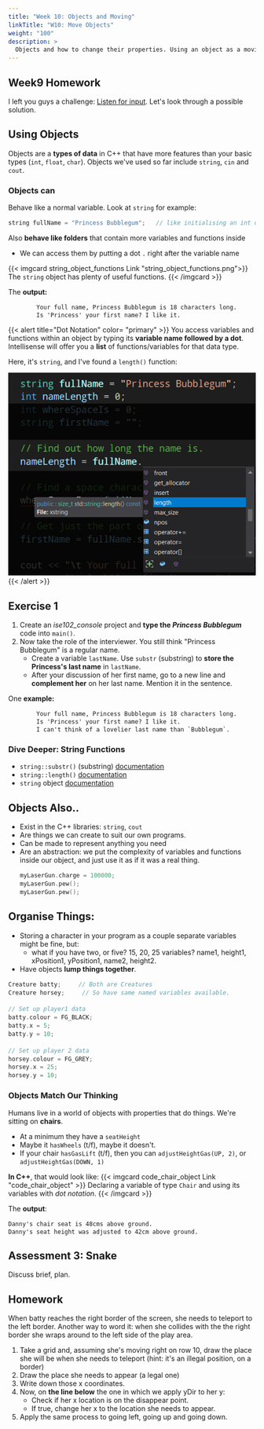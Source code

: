 ```yaml
---
title: "Week 10: Objects and Moving"
linkTitle: "W10: Move Objects"
weight: "100"
description: >
  Objects and how to change their properties. Using an object as a moving game character.
---
```


## Week9 Homework

I left you guys a challenge: [Listen for input](../week9/#go-deeper-listen-for-input). Let's look through a possible solution.

## Using Objects
 
 Objects are a **types of data** in C++ that have more features than your basic types (`int`, `float`, `char`). Objects we've used so far include `string`, `cin` and `cout`.
   

### Objects can
  
Behave like a normal variable. Look at `string` for example:

```cpp
string fullName = "Princess Bubblegum";   // like initialising an int or bool
```

Also **behave like folders** that contain more variables and functions inside
  * We can access them by putting a dot `.` right after the variable name

{{< imgcard string_object_functions Link "string_object_functions.png">}}
The `string` object has plenty of useful functions.
{{< /imgcard >}}

The **output:**
```
        Your full name, Princess Bubblegum is 18 characters long.
        Is 'Princess' your first name? I like it.
```

{{< alert title="Dot Notation" color= "primary" >}}
You access variables and functions within an object by typing its  <b>variable name followed by a dot</b>. Intellisense will offer you a **list** of functions/variables for that data type. 

Here, it's `string`, and I've found a `length()` function:

<img src="string_intellisense.jpg">
{{< /alert >}}

## Exercise 1

1. Create an _ise102\_console_ project and **type the _Princess Bubblegum_** code into `main()`.
2. Now take the role of the interviewer. You still think "Princess Bubblegum" is a regular name.
   * Create a variable `lastName`. Use `substr` (substring) to **store the Princess's last name** in `lastName`.  
   * After your discussion of her first name, go to a new line and **complement her** on her last name. Mention it in the sentence.

One **example:**

```
        Your full name, Princess Bubblegum is 18 characters long.
        Is 'Princess' your first name? I like it.
        I can't think of a lovelier last name than `Bubblegum`.
```

### Dive Deeper: String Functions

* `string::substr()` (substring) [documentation](http://www.cplusplus.com/reference/string/string/substr/) 
* `string::length()` [documentation](http://www.cplusplus.com/reference/string/string/length/)
* `string` object [documentation](http://www.cplusplus.com/reference/string/string/)
    
## Objects Also..
  
  * Exist in the C++ libraries: `string`, `cout` 
  * Are things we can create to suit our own programs.
  * Can be made to represent anything you need
  * Are an abstraction: we put the complexity of variables and functions inside our object, and just use it as if it was a real thing. 
      ```cpp
      myLaserGun.charge = 100000;
      myLaserGun.pew();
      myLaserGun.pew();
      ```
## Organise Things:

* Storing a character in your program as a couple separate variables might be fine, but: 
  * what if you have two, or five? 15, 20, 25 variables? name1, height1, xPosition1, yPosition1, name2, height2.
* Have objects **lump things together**.

```cpp
Creature batty;     // Both are Creatures
Creature horsey;     // So have same named variables available.

// Set up player1 data
batty.colour = FG_BLACK;
batty.x = 5; 
batty.y = 10;

// Set up player 2 data
horsey.colour = FG_GREY;
horsey.x = 25; 
horsey.y = 10;
```

### Objects Match Our Thinking

Humans live in a world of objects with properties that do things.
We're sitting on **chairs**.
* At a minimum they have a `seatHeight`
* Maybe it `hasWheels` (t/f), maybe it doesn't.
* If your chair `hasGasLift` (t/f), then you can `adjustHeightGas(UP, 2)`, or `adjustHeightGas(DOWN, 1)`

**In C++**, that would look like:
{{< imgcard code_chair_object Link "code_chair_object" >}}
Declaring a variable of type `Chair` and using its variables with <em>dot notation</em>.
{{< /imgcard >}}

The **output**:
```
Danny's chair seat is 48cms above ground.
Danny's seat height was adjusted to 42cm above ground.
```

## Assessment 3: Snake

Discuss brief, plan.

<!--

## Moving

### Up Down Left Right

{{< imgcard xy_leftright_updown Link "xy_leftright_updown.jpg">}}
{{< /imgcard >}}

So, we can move left and right by changing our x location.

### Exercise 2a: Control Movement

Here's an overview (functions and main) of a new structure we can use for our game. As you'll see next week, it'll help us use multiple screens.

{{< imgcard code_flappy_functions Link "code_flappy_functions.png">}}
{{< /imgcard >}}

We'll use it now to move around. **Grab the base file** and **fill in** the missing bits from the code below.

[Week10_moving_batty_finish.zip](Week10_moving_batty_finish.zip)

{{< imgcard code_flappy_1 Link "code_flappy_1.png">}}
{{< /imgcard >}}

## Revisiting The Game Loop

Remember our old friends **input, storage, processing,output**? You just saw them in the loop in `playFlappyBat()`;

The frame-based **loop during gamePlay**, at its simplest, is this:
```
do:
  get input
  simulate everything(processing)
  ouput to screen
while game hasn't ended
```

A more detailed explanation, in _C++_ comments:

```cpp
do
{
  /// CHECK INPUTS - mouse, keyboard, gamepad inputs. 
  /// button is down, dpad direction is left, etc. Process and store them.
  
  /// PROCESSING/SIMULATION - model the events in the game. Move or shoot or use item
  /// based on the inputs. Have enemies do their next thing as well. Check who gets shot,
  /// lands on a platform, etc etc.
  
  /// OUTPUT
  /// Now that the world has changed, draw it all to screen. Magic effects, new 
  /// health level, new map location etc.
  /// Also non visual output: play sounds, vibrate control pad etc.
} while(!gameOver)  /// Do it all again next frame.
```

### Exercise 2b: Add Up and Down

1: Add constants for LEFT and RIGHT that can be used when setting value of xDir.
2: Add constants for UP and DOWN.
3: Look at the left right code; now implement up and down movement.

## Too fast!

Right now our loop runs 60 times per second. If we move one pixel every loop thats 60 pixels a second, and our window is only 30!

maths: 
60 loops * move 1 pixel in x = we moved right 60 pixels 1 second.  
30 pixels in window / 60 moved per second = 0.5 seconds!

How do we change the speed? 

### Don't move so far each frame

But we're moving 1 pixel, we'd have to move **move less than 1 pixel** per loop but.. fractions! That gets complicated: you have to use floats, and round to the nearest pixel etc.
    
### Easy Fix, Change The Framerate! 

If the problem is that the game is running too fast, just run it slower!

### Exercise 2c: setFPS

textpixels has a handy function to do it. Put it **inside main, before the game loop**
```cpp
  textpixel::setFPS(60);
```
Figure out the fps needed to cross the window (30 pixels) in 2 seconds. Apply it in the code. Looks good!

### Looks Good Feels Bad: Responsiveness

_textpixel_ locks the framerate by **sleeping** until you need it to draw another frame. The problem is: it's **so fast** at its job, it only takes about **0.001 of a second to draw a frame**. Since it sleeps the rest of the time, your game **misses keyboard inputs** because it's **barely ever running**.

{{< alert title="How Often Is TextPixels Awake?" color= "danger" >}}
It takes 1/1000th (0.001) of a second to do a frame's work. It sleeps the rest.

**15 fps * 0.001 = 0.015** seconds of work per second: **it's awake 1.5%** of the time.

So _textpixels_ is sleeping 98.5% of every second, in gaps of about 65ms.
{{< /alert >}}

If our game isn't running most of the time, and sleeps in 65ms blocks, **it's easy for textpixels to miss keypresses**.

*ADD DIAGRAM*

### Our Old Friend Modulus `&`

If batty only moves every 2nd, 4th, or whatever frame, she'll move slower but we'll still catch all the keypresses.

Modulus is great at doing things when certain divisions are reached: even, odd, every 20th, etc.

{{< alert title="You Can't Not Know Integer Division" color= "danger" >}}
If you don't understand _Integer Division_ and _remainders_, it's officially on you now. Go study it, **get it locked down**. It's taught in primary school so it was a long time ago, but it's very easy to re-learn. Look it up on wikipedia, call up your high school maths teacher, whatever, but DO IT NOW.
{{< /alert >}}

### Exercise 2d: Move Every X Frames

Put an `if` around the code in `playBattyGame` that applies batty's `xDir` and `yDir` to her position. Try moving her every 10 frames, every 2 frames.. find a value that feels good.

-->
## Homework

When batty reaches the right border of the screen, she needs to teleport to the left border. Another way to word it: when she collides with the the right border she wraps around to the left side of the play area.

1. Take a grid and, assuming she's moving right on row 10, draw the place she will be when she needs to teleport (hint: it's an illegal position, on a border)
2. Draw the place she needs to appear (a legal one)
3. Write down those x coordinates.
4. Now, on **the line below** the one in which we apply yDir to her y:
   * Check if her x location is on the disappear point.
   * If true, change her x to the location she needs to appear.
5. Apply the same process to going left, going up and going down.
